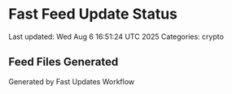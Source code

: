 # Fast Feed Update Status
Last updated: Wed Aug  6 16:51:24 UTC 2025
Categories: crypto

## Feed Files Generated

Generated by Fast Updates Workflow
